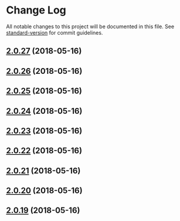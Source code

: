 # Change Log

All notable changes to this project will be documented in this file. See [standard-version](https://github.com/conventional-changelog/standard-version) for commit guidelines.

<a name="2.0.27"></a>
## [2.0.27](https://github.com/rainlst/neuron-fiber/compare/v2.0.26...v2.0.27) (2018-05-16)



<a name="2.0.26"></a>
## [2.0.26](https://github.com/rainlst/neuron-fiber/compare/v2.0.25...v2.0.26) (2018-05-16)



<a name="2.0.25"></a>
## [2.0.25](https://github.com/rainlst/neuron-fiber/compare/v2.0.24...v2.0.25) (2018-05-16)



<a name="2.0.24"></a>
## [2.0.24](https://github.com/rainlst/neuron-fiber/compare/v2.0.23...v2.0.24) (2018-05-16)



<a name="2.0.23"></a>
## [2.0.23](https://github.com/rainlst/neuron-fiber/compare/v2.0.22...v2.0.23) (2018-05-16)



<a name="2.0.22"></a>
## [2.0.22](https://github.com/rainlst/neuron-fiber/compare/v2.0.21...v2.0.22) (2018-05-16)



<a name="2.0.21"></a>
## [2.0.21](https://github.com/rainlst/neuron-fiber/compare/v2.0.20...v2.0.21) (2018-05-16)



<a name="2.0.20"></a>
## [2.0.20](https://github.com/rainlst/neuron-fiber/compare/v2.0.19...v2.0.20) (2018-05-16)



<a name="2.0.19"></a>
## [2.0.19](https://github.com/rainlst/neuron-fiber/compare/v2.0.11...v2.0.19) (2018-05-16)
